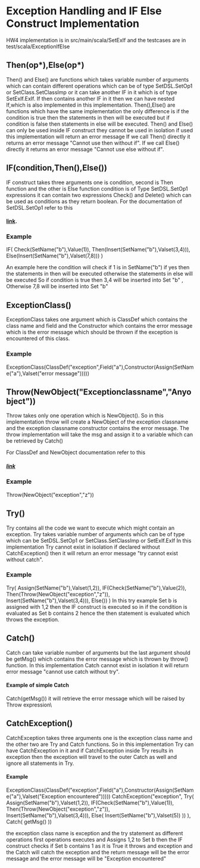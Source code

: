 # Exception Handling and IF Else Construct Implementation

HW4 implementation is in src/main/scala/SetExIf and the testcases are in test/scala/ExceptionIfElse

## Then(op*),Else(op*)
Then() and Else() are functions which takes variable number of arguments which can contain different operations which
can be of type SetDSL.SetOp1 or SetClass.SetClassImp or it can take another IF in it which is of type
SetExIf.ExIf. If then contains another IF in it then we can have nested If,which is also implemented in this
implementation.
Then(),Else() are functions which have the same implementation the only difference is if the condition is true
then the statements in then will be executed but if condition is false then statements in else will be
executed.
Then() and Else() can only be used inside IF construct they cannot be used in isolation if used this 
implementation will return an error message
If we call Then() directly it returns an error message "Cannot use then without if".
If we call Else() directly it returns an error message "Cannot use else without if".

## IF(condition,Then(),Else())
IF construct takes three arguments one is condition, second is Then function and the other is Else function
condition is of Type SetDSL.SetOp1 expressions it can contain two expressions Check() and Delete() which can be used as
conditions as they return boolean. For the documentation of SetDSL.SetOp1 refer to this 
#### [link](SetOpDSL.md).


### Example 
IF(
Check(SetName("b"),Value(1)),
Then(Insert(SetName("b"),Valset(3,4))),
Else(Insert(SetName("b"),Valset(7,8)))
)

An example here the condition will check if 1 is in SetName("b") if yes then the statements in then
will be executed otherwise the statements in else will be executed 
So if condition is true then 3,4 will be inserted into Set "b" , Otherwise 7,8 will be inserted into Set "b"

## ExceptionClass()
ExceptionClass takes one argument which is ClassDef which contains the class name and field and the Constructor which contains the 
error message which is the error message which should be thrown if the exception is encountered of this class.

### Example
ExceptionClass(ClassDef("exception",Field("a"),Constructor(Assign(SetName("a"),Valset("error message")))))

## Throw(NewObject("Exceptionclassname","Anyobject"))
Throw takes only one operation which is NewObject().
So in this implementation throw will create a NewObject of the exception classname and the exception classname constructor contains the error
message. The throw implementation will take the msg and assign it to a variable which can be retrieved by Catch() 

For ClassDef and NewObject documentation refer to this 
##### [link](ClassOperation.md)

### Example
Throw(NewObject("exception","z"))
 

## Try()
Try contains all the code we want to execute which might contain an exception. Try takes variable number of arguments which can be of 
type which can be SetDSL.SetOp1 or SetClass.SetClassImp or SetExIf.ExIf
In this implementation Try cannot exist in isolation if declared without CatchException() then it will return an error message "try cannot exist without catch".

### Example
Try(
Assign(SetName("b"),Valset(1,2)),
IF(Check(SetName("b"),Value(2)),
Then(Throw(NewObject("exception","z")),
Insert(SetName("b"),Valset(3,4))),
Else())
)
In this try example Set b is assigned with 1,2 then the IF construct is executed so in if the condition is 
evaluated as Set b contains 2 hence the then statement is evaluated which throws the exception.


## Catch()
Catch can take variable number of arguments but the last argument should be getMsg() which contains the error message which is thrown by throw()
function. In this implementation Catch cannot exist in isolation it will return error message "cannot use catch without try".

#### Example of simple Catch
Catch(getMsg())
it will retrieve the error message which will be raised by Throw expression\

## CatchException()

CatchException takes three arguments one is the exception class name and the other two are Try and Catch functions. 
So in this implementation Try can have CatchException in it and if CatchException inside Try results in exception then the exception will travel to 
the outer Catch as well and ignore all statements in Try.

#### Example 
ExceptionClass(ClassDef("exception",Field("a"),Constructor(Assign(SetName("a"),Valset("Exception encountered")))))
CatchException("exception",
Try(
Assign(SetName("b"),Valset(1,2)),
IF(Check(SetName("b"),Value(1)),
Then(Throw(NewObject("exception","z")),
Insert(SetName("b"),Valset(3,4))),
Else(
Insert(SetName("b"),Valset(5))
))
),
Catch(
getMsg()
))

the exception class name is exception and the try statement as different operations first operations executes and Assigns 1,2 to Set b
then the IF construct checks if Set b contains 1 as it is True it throws and exception and the Catch will catch the exception and the return 
message will be the error message and the error message will be "Exception encountered"




